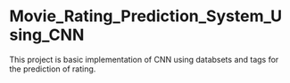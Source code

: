 # Movie_Rating_Prediction_System_Using_CNN
This project is basic implementation of CNN using databsets and tags for the prediction of rating. 

